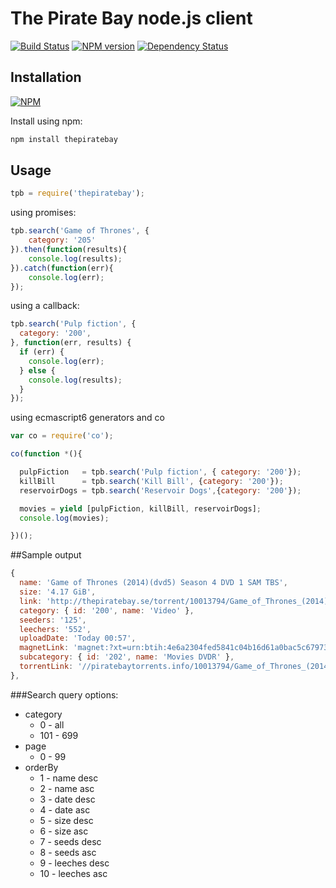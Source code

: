 The Pirate Bay node.js client 
=============================
[![Build Status](https://travis-ci.org/t3chnoboy/thepiratebay.svg?branch=master)](https://travis-ci.org/t3chnoboy/thepiratebay)
[![NPM version](https://badge.fury.io/js/thepiratebay.svg)](http://badge.fury.io/js/thepiratebay)
[![Dependency Status](https://gemnasium.com/t3chnoboy/thepiratebay.svg)](https://gemnasium.com/t3chnoboy/thepiratebay)


## Installation
[![NPM](https://nodei.co/npm/thepiratebay.png)](https://nodei.co/npm/thepiratebay/)  

Install using npm:
```sh
npm install thepiratebay
```

## Usage

```javascript
tpb = require('thepiratebay');
```

using promises:
```javascript
tpb.search('Game of Thrones', {
	category: '205'
}).then(function(results){
	console.log(results);
}).catch(function(err){
	console.log(err);
});
```

using a callback:
```javascript
tpb.search('Pulp fiction', {
  category: '200',
}, function(err, results) {
  if (err) {
    console.log(err);
  } else {
    console.log(results);
  }
});
```

using ecmascript6 generators and co
```javascript
var co = require('co');

co(function *(){

  pulpFiction   = tpb.search('Pulp fiction', { category: '200'});
  killBill      = tpb.search('Kill Bill', {category: '200'});
  reservoirDogs = tpb.search('Reservoir Dogs',{category: '200'});

  movies = yield [pulpFiction, killBill, reservoirDogs];
  console.log(movies);

})();
```

##Sample output
```javascript
{
  name: 'Game of Thrones (2014)(dvd5) Season 4 DVD 1 SAM TBS',
  size: '4.17 GiB',
  link: 'http://thepiratebay.se/torrent/10013794/Game_of_Thrones_(2014)(dvd5)_Season_4_DVD_1_SAM_TBS',
  category: { id: '200', name: 'Video' },
  seeders: '125',
  leechers: '552',
  uploadDate: 'Today 00:57',
  magnetLink: 'magnet:?xt=urn:btih:4e6a2304fed5841c04b16d61a0bac5c67973acab&dn=Game+of+Thrones+%282014%29%28dvd5%29+Season+4+DVD+1+SAM+TBS&tr=udp%3A%2F%2Ftracker.openbittorrent.com%3A80&tr=udp%3A%2F%2Ftracker.publicbt.com%3A80&tr=udp%3A%2F%2Ftracker.istole.it%3A6969&tr=udp%3A%2F%2Ftracker.ccc.de%3A80&tr=udp%3A%2F%2Fopen.demonii.com%3A1337',
  subcategory: { id: '202', name: 'Movies DVDR' },
  torrentLink: '//piratebaytorrents.info/10013794/Game_of_Thrones_(2014)(dvd5)_Season_4_DVD_1_SAM_TBS.10013794.TPB.torrent'
},
```
###Search query options:

* category
  * 0   - all
  * 101 - 699
* page
  * 0 - 99
* orderBy
  * 1  - name desc
  * 2  - name asc
  * 3  - date desc
  * 4  - date asc
  * 5  - size desc
  * 6  - size asc
  * 7  - seeds desc
  * 8  - seeds asc
  * 9  - leeches desc
  * 10 - leeches asc
